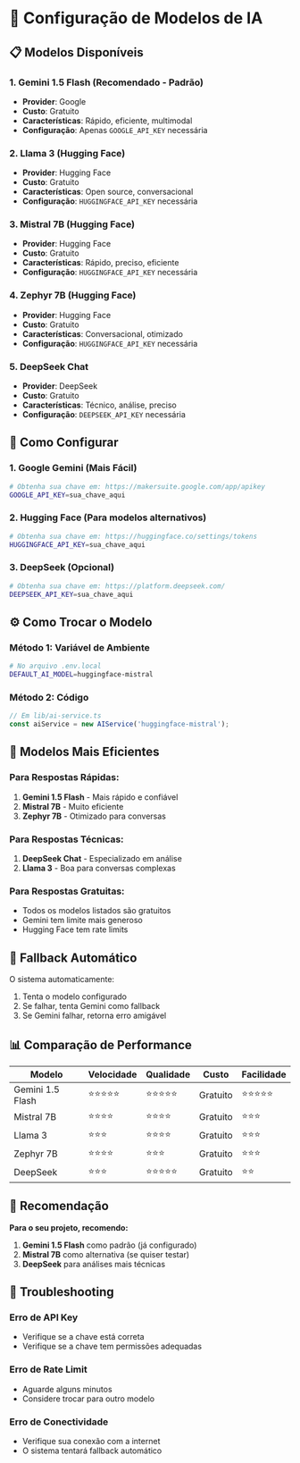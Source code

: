 # 🤖 Configuração de Modelos de IA

## 📋 Modelos Disponíveis

### 1. **Gemini 1.5 Flash** (Recomendado - Padrão)
- **Provider**: Google
- **Custo**: Gratuito
- **Características**: Rápido, eficiente, multimodal
- **Configuração**: Apenas `GOOGLE_API_KEY` necessária

### 2. **Llama 3** (Hugging Face)
- **Provider**: Hugging Face
- **Custo**: Gratuito
- **Características**: Open source, conversacional
- **Configuração**: `HUGGINGFACE_API_KEY` necessária

### 3. **Mistral 7B** (Hugging Face)
- **Provider**: Hugging Face
- **Custo**: Gratuito
- **Características**: Rápido, preciso, eficiente
- **Configuração**: `HUGGINGFACE_API_KEY` necessária

### 4. **Zephyr 7B** (Hugging Face)
- **Provider**: Hugging Face
- **Custo**: Gratuito
- **Características**: Conversacional, otimizado
- **Configuração**: `HUGGINGFACE_API_KEY` necessária

### 5. **DeepSeek Chat**
- **Provider**: DeepSeek
- **Custo**: Gratuito
- **Características**: Técnico, análise, preciso
- **Configuração**: `DEEPSEEK_API_KEY` necessária

## 🔧 Como Configurar

### 1. **Google Gemini** (Mais Fácil)
```bash
# Obtenha sua chave em: https://makersuite.google.com/app/apikey
GOOGLE_API_KEY=sua_chave_aqui
```

### 2. **Hugging Face** (Para modelos alternativos)
```bash
# Obtenha sua chave em: https://huggingface.co/settings/tokens
HUGGINGFACE_API_KEY=sua_chave_aqui
```

### 3. **DeepSeek** (Opcional)
```bash
# Obtenha sua chave em: https://platform.deepseek.com/
DEEPSEEK_API_KEY=sua_chave_aqui
```

## ⚙️ Como Trocar o Modelo

### Método 1: Variável de Ambiente
```bash
# No arquivo .env.local
DEFAULT_AI_MODEL=huggingface-mistral
```

### Método 2: Código
```typescript
// Em lib/ai-service.ts
const aiService = new AIService('huggingface-mistral');
```

## 🚀 Modelos Mais Eficientes

### **Para Respostas Rápidas:**
1. **Gemini 1.5 Flash** - Mais rápido e confiável
2. **Mistral 7B** - Muito eficiente
3. **Zephyr 7B** - Otimizado para conversas

### **Para Respostas Técnicas:**
1. **DeepSeek Chat** - Especializado em análise
2. **Llama 3** - Boa para conversas complexas

### **Para Respostas Gratuitas:**
- Todos os modelos listados são gratuitos
- Gemini tem limite mais generoso
- Hugging Face tem rate limits

## 🔄 Fallback Automático

O sistema automaticamente:
1. Tenta o modelo configurado
2. Se falhar, tenta Gemini como fallback
3. Se Gemini falhar, retorna erro amigável

## 📊 Comparação de Performance

| Modelo | Velocidade | Qualidade | Custo | Facilidade |
|--------|------------|-----------|-------|------------|
| Gemini 1.5 Flash | ⭐⭐⭐⭐⭐ | ⭐⭐⭐⭐⭐ | Gratuito | ⭐⭐⭐⭐⭐ |
| Mistral 7B | ⭐⭐⭐⭐ | ⭐⭐⭐⭐ | Gratuito | ⭐⭐⭐ |
| Llama 3 | ⭐⭐⭐ | ⭐⭐⭐⭐ | Gratuito | ⭐⭐⭐ |
| Zephyr 7B | ⭐⭐⭐⭐ | ⭐⭐⭐ | Gratuito | ⭐⭐⭐ |
| DeepSeek | ⭐⭐⭐ | ⭐⭐⭐⭐⭐ | Gratuito | ⭐⭐ |

## 🎯 Recomendação

**Para o seu projeto, recomendo:**
1. **Gemini 1.5 Flash** como padrão (já configurado)
2. **Mistral 7B** como alternativa (se quiser testar)
3. **DeepSeek** para análises mais técnicas

## 🔧 Troubleshooting

### Erro de API Key
- Verifique se a chave está correta
- Verifique se a chave tem permissões adequadas

### Erro de Rate Limit
- Aguarde alguns minutos
- Considere trocar para outro modelo

### Erro de Conectividade
- Verifique sua conexão com a internet
- O sistema tentará fallback automático
